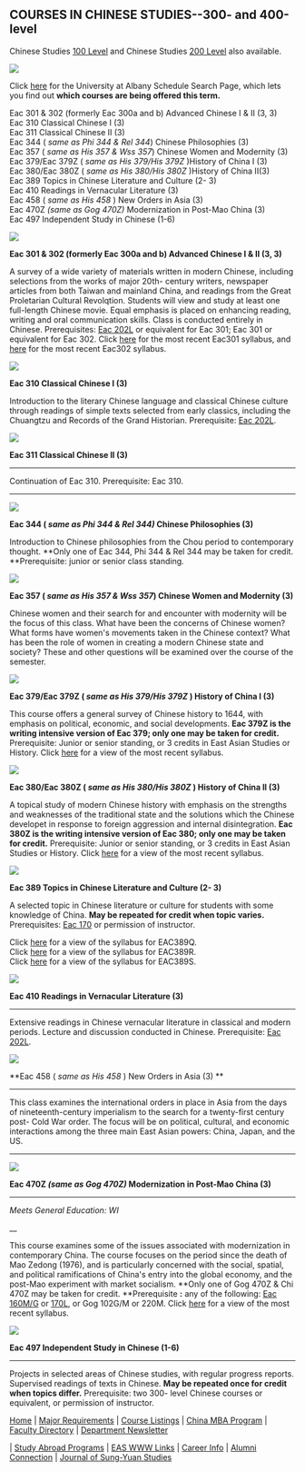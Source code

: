 ## **COURSES IN CHINESE STUDIES--300- and 400-level**

Chinese Studies [100 Level](eaccata.html) and Chinese Studies [200
Level](eaccata2.html) also available.

![](images/bar_blue.gif)

Click [here](http://www.albany.edu/cgi-bin/schedule-search/schedule-search.pl)
for the University at Albany Schedule Search Page, which lets you find out
**which courses are being offered this term.**

Eac 301 & 302 (formerly Eac 300a and b) Advanced Chinese I & II (3, 3)  
Eac 310 Classical Chinese I (3)  
Eac 311 Classical Chinese II (3)  
Eac 344 ( _same as Phi 344 & Rel 344_) Chinese Philosophies (3)  
Eac 357 ( _same as His 357 & Wss 357_) Chinese Women and Modernity (3)  
Eac 379/Eac 379Z ( _same as His 379/His 379Z_ )History of China I (3)  
Eac 380/Eac 380Z ( _same as His 380/His 380Z_ )History of China II(3)  
Eac 389 Topics in Chinese Literature and Culture (2- 3)  
Eac 410 Readings in Vernacular Literature (3)  
Eac 458 ( _same as His 458_ ) New Orders in Asia (3)  
Eac 470Z _(same as Gog 470Z)_ Modernization in Post-Mao China (3)  
Eac 497 Independent Study in Chinese (1-6)

![](images/marbthin.gif)

**Eac 301 & 302 (formerly Eac 300a and b) Advanced Chinese I & II (3, 3)**

A survey of a wide variety of materials written in modern Chinese, including
selections from the works of major 20th- century writers, newspaper articles
from both Taiwan and mainland China, and readings from the Great Proletarian
Cultural Revolqtion. Students will view and study at least one full-length
Chinese movie. Equal emphasis is placed on enhancing reading, writing and oral
communication skills. Class is conducted entirely in Chinese. Prerequisites:
[Eac 202L](eaccata2.html#A1.3) or equivalent for Eac 301; Eac 301 or
equivalent for Eac 302. Click [here](eac301.html) for the most recent Eac301
syllabus, and [here](eac302.html) for the most recent Eac302 syllabus.

![](images/marbthin.gif)

**Eac 310 Classical Chinese I (3)**

Introduction to the literary Chinese language and classical Chinese culture
through readings of simple texts selected from early classics, including the
Chuangtzu and Records of the Grand Historian. Prerequisite: [Eac
202L](eaccata2.html#A1.3).

![](images/marbthin.gif)

**Eac 311 Classical Chinese II (3)**

****

Continuation of Eac 310. Prerequisite: Eac 310.

****

![](images/marbthin.gif)

**Eac 344 ( _same as Phi 344 & Rel 344)_ Chinese Philosophies (3)**

Introduction to Chinese philosophies from the Chou period to contemporary
thought. **Only one of Eac 344, Phi 344 & Rel 344 may be taken for credit.
**Prerequisite: junior or senior class standing.

![](images/marbthin.gif)

**Eac 357 ( _same as His 357 & Wss 357_) Chinese Women and Modernity (3)**

Chinese women and their search for and encounter with modernity will be the
focus of this class. What have been the concerns of Chinese women? What forms
have women's movements taken in the Chinese context? What has been the role of
women in creating a modern Chinese state and society? These and other
questions will be examined over the course of the semester.

![](images/marbthin.gif)

**Eac 379/Eac 379Z ( _same as His 379/His 379Z_ ) History of China I (3)**

This course offers a general survey of Chinese history to 1644, with emphasis
on political, economic, and social developments. **Eac 379Z is the writing
intensive version of Eac 379; only one may be taken for credit.**
Prerequisite: Junior or senior standing, or 3 credits in East Asian Studies or
History. Click [here](eac379.html) for a view of the most recent syllabus.

![](images/marbthin.gif)

**Eac 380/Eac 380Z ( _same as His 380/His 380Z_ ) History of China II (3)**

A topical study of modern Chinese history with emphasis on the strengths and
weaknesses of the traditional state and the solutions which the Chinese
developet in response to foreign aggression and internal disintegration. **Eac
380Z is the writing intensive version of Eac 380; only one may be taken for
credit.** Prerequisite: Junior or senior standing, or 3 credits in East Asian
Studies or History. Click [here](eac380.html) for a view of the most recent
syllabus.

![](images/marbthin.gif)

**Eac 389 Topics in Chinese Literature and Culture (2- 3)**

A selected topic in Chinese literature or culture for students with some
knowledge of China. **May be repeated for credit when topic varies.**
Prerequisites: [Eac 170](eaccata.html#A1.6) or permission of instructor.

Click [here](eac389q.html) for a view of the syllabus for EAC389Q.  
Click [here](eac389r.html) for a view of the syllabus for EAC389R.  
Click [here](eac389s.html) for a view of the syllabus for EAC389S.

![](images/marbthin.gif)

**Eac 410 Readings in Vernacular Literature (3)**

****

Extensive readings in Chinese vernacular literature in classical and modern
periods. Lecture and discussion conducted in Chinese. Prerequisite: [Eac
202L](eaccata2.html#A1.3).

![](images/marbthin.gif)

**Eac 458 ( _same as His 458_ ) New Orders in Asia (3) **

****

This class examines the international orders in place in Asia from the days of
nineteenth-century imperialism to the search for a twenty-first century post-
Cold War order. The focus will be on political, cultural, and economic
interactions among the three main East Asian powers: China, Japan, and the US.

****

![](images/marbthin.gif)

**Eac 470Z _(same as Gog 470Z)_ Modernization in Post-Mao China (3)**

****

_Meets General Education: WI_

__

This course examines some of the issues associated with modernization in
contemporary China. The course focuses on the period since the death of Mao
Zedong (1976), and is particularly concerned with the social, spatial, and
political ramifications of China's entry into the global economy, and the
post-Mao experiment with market socialism. **Only one of Gog 470Z & Chi 470Z
may be taken for credit. **Prerequisite **:** any of the following: [Eac
160M/G](eaccata.html#A1.5) or [170L](eaccata.html#A1.6), or Gog 102G/M or
220M. Click [here](http://www.albany.edu/gp/Faculty_Staff/cjsmith/gog470.html)
for a view of the most recent syllabus.

![](images/marbthin.gif)

**Eac 497 Independent Study in Chinese (1-6)**

****

Projects in selected areas of Chinese studies, with regular progress reports.
Supervised readings of texts in Chinese. **May be repeated once for credit
when topics differ.** Prerequisite: two 300- level Chinese courses or
equivalent, or permission of instructor.

[Home](easindex.html) | [Major Requirements](majors.html) | [Course
Listings](eascours.html) | [China MBA Program](chinamba.html) | [Faculty
Directory](faculty.html) | [Department Newsletter](easnews.html)

| [Study Abroad Programs](easprog.html) | [EAS WWW Links](easlink.html) |
[Career Info](jobs.html) | [Alumni Connection](college1.html) | [Journal of
Sung-Yuan Studies](mainpage.htm)

